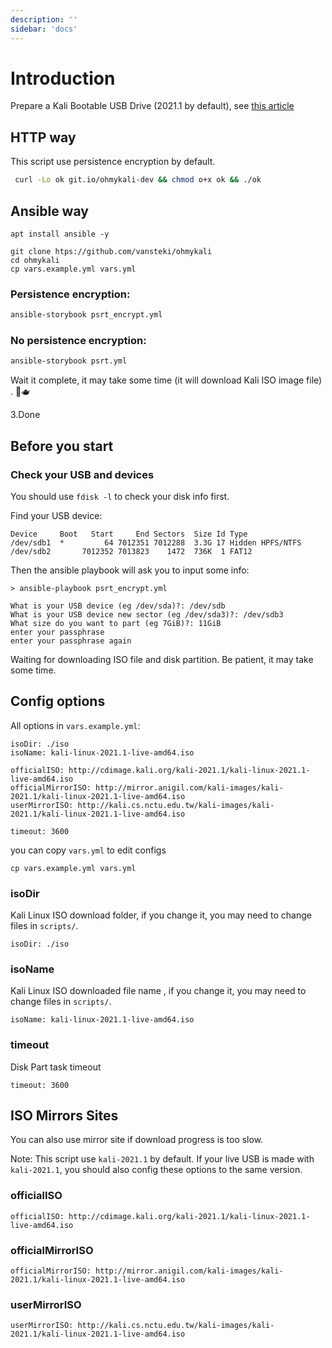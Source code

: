 ```yaml
---
description: ''
sidebar: 'docs'
---
```


# Introduction

Prepare a Kali Bootable USB Drive (2021.1 by default), see
[this article](https://www.kali.org/docs/usb/)

## HTTP way

This script use persistence encryption by default.

```bash
 curl -Lo ok git.io/ohmykali-dev && chmod o+x ok && ./ok
```
## Ansible way

```
apt install ansible -y
```

```
git clone htps://github.com/vansteki/ohmykali
cd ohmykali
cp vars.example.yml vars.yml
```

### Persistence encryption:

```bash
ansible-storybook psrt_encrypt.yml
```

### No persistence encryption:

```bash
ansible-storybook psrt.yml
```

Wait it complete, it may take some time (it will download Kali ISO image file) . 🍵🫖

3.Done

## Before you start

### Check your USB and devices

You should use `fdisk -l` to check your disk info first.

Find your USB device:

```
Device     Boot   Start     End Sectors  Size Id Type
/dev/sdb1  *         64 7012351 7012288  3.3G 17 Hidden HPFS/NTFS
/dev/sdb2       7012352 7013823    1472  736K  1 FAT12
```

Then the ansible playbook will ask you to input some info:

```
> ansible-playbook psrt_encrypt.yml

What is your USB device (eg /dev/sda)?: /dev/sdb
What is your USB device new sector (eg /dev/sda3)?: /dev/sdb3
What size do you want to part (eg 7GiB)?: 11GiB
enter your passphrase
enter your passphrase again
```

Waiting for downloading ISO file and disk partition. Be patient, it may take some time.

## Config options

All options in `vars.example.yml`:

```
isoDir: ./iso
isoName: kali-linux-2021.1-live-amd64.iso

officialISO: http://cdimage.kali.org/kali-2021.1/kali-linux-2021.1-live-amd64.iso
officialMirrorISO: http://mirror.anigil.com/kali-images/kali-2021.1/kali-linux-2021.1-live-amd64.iso
userMirrorISO: http://kali.cs.nctu.edu.tw/kali-images/kali-2021.1/kali-linux-2021.1-live-amd64.iso

timeout: 3600
```

you can copy `vars.yml` to edit configs

```
cp vars.example.yml vars.yml
```

### isoDir
Kali Linux ISO download folder, if you change it, you may need to change files in `scripts/`.
```
isoDir: ./iso
```

### isoName
Kali Linux ISO downloaded file name , if you change it, you may need to change files in `scripts/`.
```
isoName: kali-linux-2021.1-live-amd64.iso
```

### timeout
Disk Part task timeout
```
timeout: 3600
```
## ISO Mirrors Sites

You can also use mirror site if download progress is too slow.

Note: This script use `kali-2021.1` by default. If your live USB is made with `kali-2021.1`, you should also config these options to the same version. 

### officialISO
```
officialISO: http://cdimage.kali.org/kali-2021.1/kali-linux-2021.1-live-amd64.iso
```
### officialMirrorISO
```
officialMirrorISO: http://mirror.anigil.com/kali-images/kali-2021.1/kali-linux-2021.1-live-amd64.iso
```
### userMirrorISO
```
userMirrorISO: http://kali.cs.nctu.edu.tw/kali-images/kali-2021.1/kali-linux-2021.1-live-amd64.iso
```
